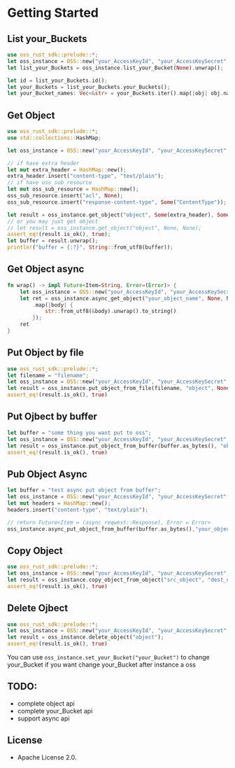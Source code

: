 # Getting Started

## List your_Buckets
```rust
use oss_rust_sdk::prelude::*;
let oss_instance = OSS::new("your_AccessKeyId", "your_AccessKeySecret", "your_Endpoint", "your_Bucket");
let list_your_Buckets = oss_instance.list_your_Bucket(None).unwrap();

let id = list_your_Buckets.id();
let your_Buckets = list_your_Buckets.your_Buckets();
let your_Bucket_names: Vec<&str> = your_Buckets.iter().map(|obj| obj.name()).collect();
```

## Get Object
```rust
use oss_rust_sdk::prelude::*;
use std::collections::HashMap;

let oss_instance = OSS::new("your_AccessKeyId", "your_AccessKeySecret", "your_Endpoint", "your_Bucket");

// if have extra header
let mut extra_header = HashMap::new();
extra_header.insert("content-type", "text/plain");
// if have oss_sub_resource
let mut oss_sub_resource = HashMap::new();
oss_sub_resource.insert("acl", None);
oss_sub_resource.insert("response-content-type", Some("ContentType"));

let result = oss_instance.get_object("object", Some(extra_header), Some(oss_sub_resource));
// or you may just get object
// let result = oss_instance.get_object("object", None, None);
assert_eq!(result.is_ok(), true);
let buffer = result.unwrap();
println!("buffer = {:?}", String::from_utf8(buffer));
```

## Get Object async
```rust
fn wrap() -> impl Future<Item=String, Error=(Error)> {
    let oss_instance = OSS::new("your_AccessKeyId", "your_AccessKeySecret", "your_Endpoint", "your_Bucket");
    let ret = oss_instance.async_get_object("your_object_name", None, None)
        .map(|body| {
            str::from_utf8(&body).unwrap().to_string()
        });
    ret
}
```

## Put Object by file
```rust
use oss_rust_sdk::prelude::*;
let filename = "filename";
let oss_instance = OSS::new("your_AccessKeyId", "your_AccessKeySecret", "your_Endpoint", "your_Bucket");
let result = oss_instance.put_object_from_file(filename, "object", None, None);
assert_eq!(result.is_ok(), true)
```

## Put Ojbect by buffer
```rust
let buffer = "some thing you want put to oss";
let oss_instance = OSS::new("your_AccessKeyId", "your_AccessKeySecret", "your_Endpoint", "your_Bucket");
let result = oss_instance.put_object_from_buffer(buffer.as_bytes(), "object", None, None);
assert_eq!(result.is_ok(), true)
```

## Pub Object Async
```rust
let buffer = "test async put object from buffer";
let oss_instance = OSS::new("your_AccessKeyId", "your_AccessKeySecret", "your_Endpoint", "your_Bucket");
let mut headers = HashMap::new();
headers.insert("content-type", "text/plain");

// return Future<Item = (async_reqwest::Response), Error = Error>
oss_instance.async_put_object_from_buffer(buffer.as_bytes(),"your_object_name",Some(headers),None);
```

## Copy Object
```rust
use oss_rust_sdk::prelude::*;
let oss_instance = OSS::new("your_AccessKeyId", "your_AccessKeySecret", "your_Endpoint", "your_Bucket");
let result = oss_instance.copy_object_from_object("src_object", "dest_object", None, None);
assert_eq!(result.is_ok(), true)
```

## Delete Ojbect
```rust
use oss_rust_sdk::prelude::*;
let oss_instance = OSS::new("your_AccessKeyId", "your_AccessKeySecret", "your_Endpoint", "your_Bucket");
let result = oss_instance.delete_object("object");
assert_eq!(result.is_ok(), true)
```

You can use `oss_instance.set_your_Bucket("your_Bucket")` to change your_Bucket if you want change your_Bucket after instance a oss

## TODO:

- complete object api
- complete your_Bucket api
- support async api

## License
- Apache License 2.0.
